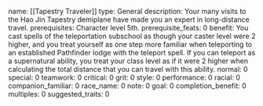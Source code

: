 name: [[Tapestry Traveler]]
type: General
description: Your many visits to the Hao Jin Tapestry demiplane have made you an expert in long-distance travel.
prerequisites: Character level 5th.
prerequisite_feats: 0
benefit: You cast spells of the teleportation subschool as though your caster level were 2 higher, and you treat yourself as one step more familiar when teleporting to an established Pathfinder lodge with the teleport spell. If you can teleport as a supernatural ability, you treat your class level as if it were 2 higher when calculating the total distance that you can travel with this ability.
normal: 0
special: 0
teamwork: 0
critical: 0
grit: 0
style: 0
performance: 0
racial: 0
companion_familiar: 0
race_name: 0
note: 0
goal: 0
completion_benefit: 0
multiples: 0
suggested_traits: 0
